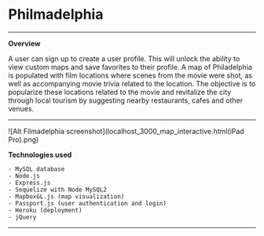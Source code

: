 # Philmadelphia


---

**Overview**

A user can sign up to create a user profile.  This will unlock the ability to view custom maps and save favorites to their profile.  A map of Philadelphia is populated with film locations where scenes from the movie were shot, as well as accompanying movie trivia related to the location. The objective is to popularize these locations related to the movie and revitalize the city through local tourism by suggesting nearby restaurants, cafes and other venues. 

---


![Alt Filmadelphia screenshot](localhost_3000_map_interactive.html(iPad Pro).png) 
      

**Technologies used**
```
- MySQL database
- Node.js
- Express.js
- Sequelize with Node MySQL2
- MapboxGL.js (map visualization)
- Passport.js (user authentication and login)
- Heroku (deployment)
- jQuery
```

---
